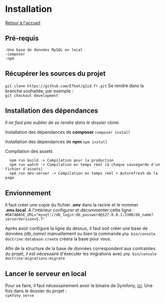 # Installation
[Retour à l'accueil](index.md)

## Pré-requis
`-Une base de données MySQL en local`  
`-composer`  
`-npm`

## Récupérer les sources du projet
`git clone https://github.com/Efkat/g1id.fr.git`
Se rendre dans la branche souhaitée, par exemple :  
`git checkout development`

## Installation des dépendances
_Il ne faut pas oublier de se rendre dans le dossier cloné._

Installation des dépendances de **composer**
`composer install`
  
Installation des dépendances de **npm**
`npm install`

Compilation des assets
```
  npm run build -> Compilation pour la production
  npm run watch -> Compilation en temps réel (à chaque sauvegarde d'un fichier d'assets)
  npm run dev-server -> Compilation en temps réel + Autorefresh de la page
```

## Envionnement
Il faut créer une copie du fichier **.env** dans la racine et le nommer **.env.local**. A l'intérieur configurer et décommenter cette ligne :
`#DATABASE_URL="mysql://db_login:db_password@127.0.0.1:3306/db_name?serverVersion=5.7"`

Après avoir configuré la ligne du dessus, il faut soit créer une base de données _(db_name)_ manuellement ou bien la commande `php bin/console doctrine:database:create` créera la base pour vous.

Afin de la structure de la base de données correspondent aux contraintes du projet, il est nécessaire d'éxécuter les migrations avec `php bin/console doctrine:migrations:migrate`

## Lancer le serveur en local
Pour se faire, il faut nécessairement avoir le binaire de Symfony, [ici](https://symfony.com/download). Une fois dans le dossier du projet :   
`symfony serve`
